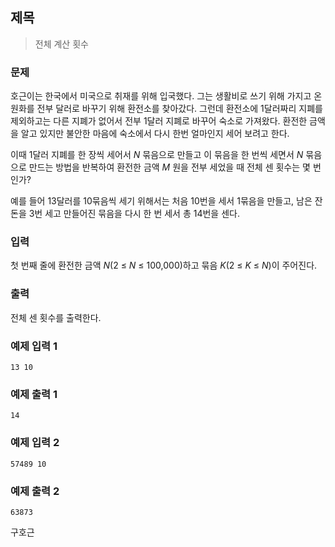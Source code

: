 ## 제목
  
> 전체 계산 횟수

### 문제

<p>호근이는 한국에서 미국으로 취재를 위해 입국했다. 
그는 생활비로 쓰기 위해 가지고 온 원화를 전부 달러로 바꾸기 위해 환전소를 찾아갔다. 
그런데 환전소에 1달러짜리 지폐를 제외하고는 다른 지폐가 없어서 전부 1달러 지폐로 바꾸어 숙소로 가져왔다.
환전한 금액을 알고 있지만 불안한 마음에 숙소에서 다시 한번 얼마인지 세어 보려고 한다.</p> 
<p>이때 1달러 지폐를 한 장씩 세어서 <em>N</em> 묶음으로 만들고 이 묶음을 한 번씩 세면서 <em>N</em> 묶음으로
만드는 방법을 반복하여 환전한 금액 <em>M</em> 원을 전부 세었을 때 전체 센 횟수는 몇 번인가?</p>

<p>예를 들어 13달러를 10묶음씩 세기 위해서는 처음 10번을 세서 1묶음을 만들고, 남은 잔돈을 3번 세고 만들어진 묶음을 다시 한 번 세서 총 14번을 센다.</p>

### 입력

<p>첫 번째 줄에 환전한 금액 <em>N</em>(2 &le; <em>N</em> &le; 100,000)하고 묶음 <em>K</em>(2 &le; <em>K</em> &le; <em>N</em>)이 주어진다. </p>


### 출력

<p>전체 센 횟수를 출력한다. </p>

### 예제 입력 1
```
13 10
```
### 예제 출력 1
```
14
```
### 예제 입력 2
```
57489 10
```
### 예제 출력 2
```
63873
```

구호근
